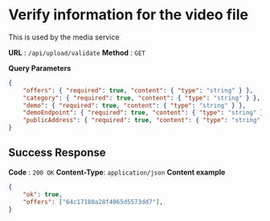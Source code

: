 
# Verify information for the video file
This is used by the media service

**URL** : `/api/upload/validate`
**Method** : `GET`

**Query Parameters**
```json
{
    "offers": { "required": true, "content": { "type": "string" } },
    "category": { "required": true, "content": { "type": "string" } },
    "demo": { "required": true, "content": { "type": "string" } },
    "demoEndpoint": { "required": true, "content": { "type": "string" } },
    "publicAddress": { "required": true, "content": { "type": "string" } },
}
```

## Success Response
**Code** : `200 OK`
**Content-Type**: `application/json`
**Content example**
```json
{
    "ok": true,
    "offers": ["64c17180a28f4065d5573dd7"],
}
```